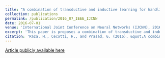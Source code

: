 ```yaml
---
title: "A combination of transductive and inductive learning for handling non-stationarities in motor imagery classification."
collection: publications
permalink: /publication/2016_07_IEEE_IJCNN
date: 2016-07-01
venue: 'International Joint Conference on Neural Networks (IJCNN), 2016'
excerpt: 'This paper is proposes a combination of transductive and inductive learning for managing non-stationarity in EEG-based BCI'
citation: 'Raza, H., Cecotti, H., and Prasad, G. (2016). &quot;A combination of transductive and inductive learning for handling non-stationarities in motor imagery classification.&quot; <i>IEEE-IJCNN, 2016</i>. 1(1).'
---
```

[Article publicly available here](https://ieeexplore.ieee.org/document/7727277/)

